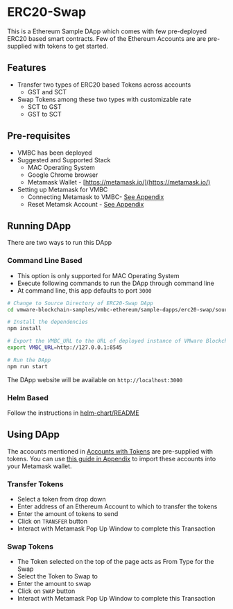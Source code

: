 # ERC20-Swap

This is a Ethereum Sample DApp which comes with few pre-deployed ERC20 based smart contracts. Few of the Ethereum Accounts are are pre-supplied with tokens to get started.

## Features
- Transfer two types of ERC20 based Tokens across accounts
   - GST and SCT
- Swap Tokens among these two types with customizable rate
   - SCT to GST
   - GST to SCT

## Pre-requisites
- VMBC has been deployed
- Suggested and Supported Stack
    - MAC Operating System
    - Google Chrome browser
    - Metamask Wallet - [https://metamask.io/](https://metamask.io/)
- Setting up Metamask for VMBC
   - Connecting Metamask to VMBC- [See Appendix](../../appendix.md#connecting-metamask-to-vmbc)
   - Reset Metamsk Account - [See Appendix](../../appendix.md#connecting-metamask-to-vmbc)

## Running DApp
There are two ways to run this DApp

### Command Line Based
- This option is only supported for MAC Operating System
- Execute following commands to run the DApp through command line
- At command line, this app defaults to port `3000`

```sh
# Change to Source Directory of ERC20-Swap DApp
cd vmware-blockchain-samples/vmbc-ethereum/sample-dapps/erc20-swap/source/erc20-swap

# Install the dependencies
npm install

# Export the VMBC_URL to the URL of deployed instance of VMware Blockchain
export VMBC_URL=http://127.0.0.1:8545

# Run the DApp
npm run start
```

The DApp website will be available on `http://localhost:3000`

### Helm Based

Follow the instructions in [helm-chart/README](./helm-chart/README.md)

## Using DApp
The accounts mentioned in [Accounts with Tokens](https://github.com/vmware-samples/vmware-blockchain-samples/blob/stage-dev-kit/vmbc-ethereum/sample-dapps/erc20-swap/source/erc20-swap/.env) are pre-supplied with tokens. You can use [this guide in Appendix](../../appendix.md#importing-accounts-in-metamask) to import these accounts into your Metamask wallet.

### Transfer Tokens
- Select a token from drop down
- Enter address of an Ethereum Account to which to transfer the tokens
- Enter the amount of tokens to send
- Click on `TRANSFER` button
- Interact with Metamask Pop Up Window to complete this Transaction

### Swap Tokens
- The Token selected on the top of the page acts as From Type for the Swap
- Select the Token to Swap to
- Enter the amount to swap
- Click on `SWAP` button
- Interact with Metamask Pop Up Window to complete this Transaction
